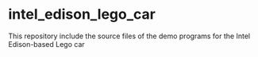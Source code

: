 # intel_edison_lego_car
This repository include the source files of the demo programs for the Intel Edison-based Lego car
